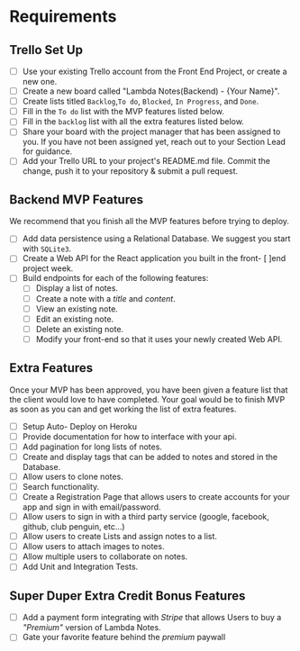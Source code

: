 # Requirements

## Trello Set Up

- [ ] Use your existing Trello account from the Front End Project, or create a new one.
- [ ] Create a new board called "Lambda Notes(Backend) -  {Your Name}".
- [ ] Create lists titled `Backlog`,`To do`, `Blocked`, `In Progress`, and `Done`.
- [ ] Fill in the `To do` list with the MVP features listed below.
- [ ] Fill in the `backlog` list with all the extra features listed below.
- [ ] Share your board with the project manager that has been assigned to you. If you have not been assigned yet, reach out to your Section Lead for guidance.
- [ ] Add your Trello URL to your project's README.md file. Commit the change, push it to your repository & submit a pull request.

## Backend MVP Features

We recommend that you finish all the MVP features before trying to deploy.

- [ ] Add data persistence using a Relational Database. We suggest you start with `SQLite3`.
- [ ] Create a Web API for the React application you built in the front- [ ]end project week.
- [ ] Build endpoints for each of the following features:
  - [ ] Display a list of notes.
  - [ ] Create a note with a _title_ and _content_.
  - [ ] View an existing note.
  - [ ] Edit an existing note.
  - [ ] Delete an existing note.
  - [ ] Modify your front-end so that it uses your newly created Web API.

## Extra Features

Once your MVP has been approved, you have been given a feature list that the client would love to have completed. Your goal would be to finish MVP as soon as you can and get working the list of extra features.

- [ ] Setup Auto- Deploy on Heroku
- [ ] Provide documentation for how to interface with your api.
- [ ] Add pagination for long lists of notes.
- [ ] Create and display tags that can be added to notes and stored in the Database.
- [ ] Allow users to clone notes.
- [ ] Search functionality.
- [ ] Create a Registration Page that allows users to create accounts for your app and sign in with email/password.
- [ ] Allow users to sign in with a third party service (google, facebook, github, club penguin, etc...)
- [ ] Allow users to create Lists and assign notes to a list.
- [ ] Allow users to attach images to notes.
- [ ] Allow multiple users to collaborate on notes.
- [ ] Add Unit and Integration Tests.

## Super Duper Extra Credit Bonus Features

- [ ] Add a payment form integrating with _Stripe_ that allows Users to buy a _"Premium"_ version of Lambda Notes.
- [ ] Gate your favorite feature behind the _premium_ paywall